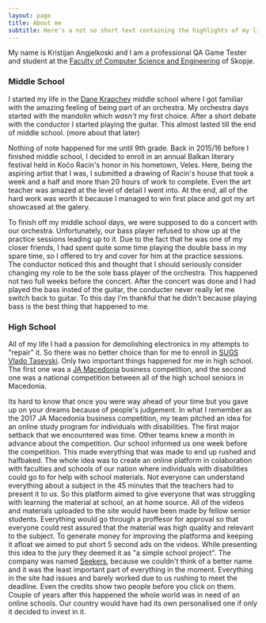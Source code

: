 ```yaml
---
layout: page
title: About me
subtitle: Here's a not so short text containing the highlights of my life
---
```


My name is Kristijan Angjelkoski and I am a professional QA Game Tester and student at the [Faculty of Computer Science and Engineering](https://www.finki.ukim.mk/en) of Skopje.

### Middle School

I started my life in the [Dane Krapchev](https://oudanekrapcev.edu.mk) middle school where I got familiar with the amazing feeling of being part of an orchestra. My orchestra days started with the mandolin which *wasn't* my first choice. After a short debate with the conductor I started playing the guitar. This almost lasted till the end of middle school. (more about that later) 

Nothing of note happened for me until 9th grade. Back in 2015/16 before I finished middle school, I decided to enroll in an annual Balkan literary festival held in Kočo Racin's honor in his hometown, Veles. Here, being the aspiring artist that I was, I submitted a drawing of Racin's house that took a week and a half and more than 20 hours of work to complete. Even the art teacher was amazed at the level of detail I went into. At the end, all of the hard work was worth it because I managed to win first place and got my art showcased at the galery. 

To finish off my middle school days, we were supposed to do a concert with our orchestra. Unfortunately, our bass player refused to show up at the practice sessions leading up to it. Due to the fact that he was one of my closer friends, I had spent quite some time playing the double bass in my spare time, so I offered to try and cover for him at the practice sessions. The conductor noticed this and thought that I should seriously consider changing my role to be the sole bass player of the orchestra. This happened not two full weeks before the concert. After the concert was done and I had played the bass insted of the guitar, the conducter never really let me switch back to guitar. To this day I'm thankful that he didn't because playing bass is the best thing that happened to me.

### High School

All of my life I had a passion for demolishing electronics in my attempts to "repair" it. So there was no better choice than for me to enroll in [SUGS Vlado Tasevski](http://www.sugsvladotasevski.edu.mk/web/). Only two important things happened for me in high school. The first one was a [JA Macedonia](http://jamacedonia.mk/web/) business competition, and the second one was a national competition between all of the high school seniors in Macedonia. 

Its hard to know that once you were way ahead of your time but you gave up on your dreams because of people's judgement. In what I remember as the 2017 JA Macedonia business competition, my team pitched an idea for an online study program for individuals with disabilities. The first major setback that we encountered was time. Other teams knew a month in advance about the competition. Our school informed us one week before the competition. This made everything that was made to end up rushed and halfbaked. The whole idea was to create an online platform in colaboration with faculties and schools of our nation where individuals with disabilities could go to for help with school materials. Not everyone can understand everything about a subject in the 45 minutes that the teachers had to present it to us. So this platform aimed to give everyone that was struggling with learning the material at school, an at home source. All of the videos and materials uploaded to the site would have been made by fellow senior students. Everything would go through a proffesor for approval so that everyone could rest assured that the material was high quality and relevant to the subject. To generate money for improving the platforma and keeping it afloat we aimed to put short 5 second ads on the videos. While presenting this idea to the jury they deemed it as "a simple school project". The company was named [Seekers](https://seekerservices.weebly.com), because we couldn't think of a better name and it was the least important part of everything in the moment. Everything in the site had issues and barely worked due to us rushing to meet the deadline. Even the credits show two people before you click on them. Couple of years after this happened the whole world was in need of an online schools. Our country would have had its own personalised one if only it decided to invest in it.  